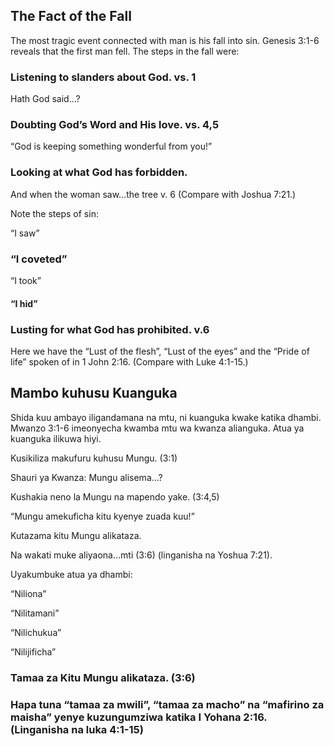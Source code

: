 <div lang="en">

<h2>The Fact of the Fall</h2>

<p>The most tragic event connected with man is his fall into sin. Genesis 3:1-6 reveals that the first man fell. The steps in the fall were:</p>

<h3>Listening to slanders about God. vs. 1</h3>
<p>Hath God said&#8230;?</p>

<h3>Doubting God&#8217;s Word and His love. vs. 4,5</h3>
<p>&#8220;God is keeping something wonderful from you!&#8221;</p>

<h3>Looking at what God has forbidden.</h3>
<p>And when the woman saw&#8230;the tree v. 6 (Compare with Joshua 7:21.)</p>

<p>Note the steps of sin:</p>
<p>&#9;&#9;&#9;&#8220;I saw&#8221;</p>
<h3>&#8220;I coveted&#8221;</h3>
<p>&#9;&#9;&#9;&#9;&#9;&#9;&#8220;I took&#8221;</p>
<h4>&#8220;I hid&#8221;</h4>

<h3>Lusting for what God has prohibited. v.6</h3>

<p>Here we have the &#8220;Lust of the flesh&#8221;, &#8220;Lust of the eyes&#8221; and the &#8220;Pride of life&#8221; spoken of in 1 John 2:16. (Compare with Luke 4:1-15.)</p>
</div>


<div lang="swa">

<h2>Mambo kuhusu Kuanguka</h2>

<p>Shida kuu ambayo iligandamana na mtu, ni kuanguka kwake katika dhambi. Mwanzo 3:1-6 imeonyecha kwamba mtu wa kwanza alianguka. Atua ya kuanguka ilikuwa hiyi.</p>

<p>Kusikiliza makufuru kuhusu Mungu. (3:1)</p>
<p>Shauri ya Kwanza: Mungu alisema&#8230;?</p>

<p>Kushakia neno la Mungu na mapendo yake. (3:4,5)</p>
<p>&#8220;Mungu amekuficha kitu kyenye zuada kuu!&#8221;</p>

<p>Kutazama kitu Mungu alikataza. </p>
<p>Na wakati muke aliyaona&#8230;mti (3:6) (linganisha na Yoshua 7:21).</p>

<p>Uyakumbuke atua ya dhambi:</p>
<p>&#8220;Niliona&#8221;</p>
<p>&#9;&#8220;Nilitamani&#8221;</p>
<p>&#8220;Nilichukua&#8221;</p>
<p>&#8220;Nilijificha&#8221;</p>

<h3>Tamaa za Kitu Mungu alikataza. (3:6)</h3>

<h3>Hapa tuna &#8220;tamaa za mwili&#8221;, &#8220;tamaa za macho&#8221; na &#8220;mafirino za maisha&#8221; yenye kuzungumziwa katika I Yohana 2:16. (Linganisha na luka 4:1-15)</h3>

</div>
